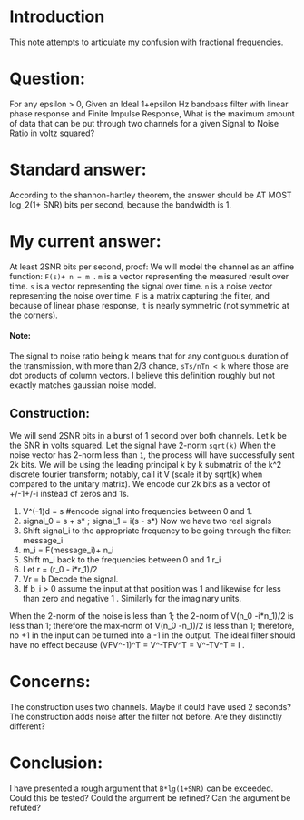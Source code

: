 # Introduction
This note attempts to articulate my confusion with fractional frequencies.
# Question:
For any epsilon > 0, Given an Ideal 1+epsilon Hz bandpass filter with linear phase response and Finite Impulse Response, 
What is the maximum amount of data that can be put through two channels for a given Signal to Noise Ratio in voltz squared?
# Standard answer:
According to the shannon-hartley theorem, the answer should be AT MOST log_2(1+ SNR) bits per second, because the bandwidth is 1.
# My current answer:
At least 2SNR bits per second, proof:
We will model the channel as an affine function: ```F(s)+ n = m ```.
```m``` is a vector representing the measured result over time.
```s``` is a vector representing the signal over time.
```n``` is a noise vector representing the noise over time.
```F``` is a matrix capturing the filter, and because of linear phase response, it is nearly symmetric (not symmetric at the corners).
#### Note:
The signal to noise ratio being k means that for any contiguous duration of the transmission,
with more than 2/3 chance, ```sTs/nTn < k``` where those are dot products of column vectors.
I believe this definition roughly but not exactly matches gaussian noise model.
## Construction:
We will send 2SNR bits in a burst of 1 second over both channels.
Let k be the SNR in volts squared. Let the signal have 2-norm ```sqrt(k)```
When the noise vector has 2-norm less than ```1```, the process will have successfully sent 2k bits.
We will be using the leading principal k by k submatrix of the k^2 discrete fourier transform; notably, call it V
(scale it by sqrt(k) when compared to the unitary matrix).
We encode our 2k bits as a vector of +/-1+/-i instead of zeros and 1s.
1. V^(-1)d = s #encode signal into frequencies between 0 and 1.
2. signal_0 = s + s* ; signal_1 = i(s - s*) Now we have two real signals
3. Shift signal_i to the appropriate frequency to be going through the filter: message_i
4. m_i = F(message_i)+ n_i
5. Shift m_i back to the frequencies between 0 and 1  r_i
6. Let r = (r_0 - i*r_1)/2
7. Vr = b Decode the signal.
8. If b_i > 0 assume the input at that position was 1 and likewise for less than zero and negative 1 . Similarly for the imaginary units.

When the 2-norm of the noise is less than 1;
the 2-norm of V(n_0 -i*n_1)/2 is less than 1;
therefore the max-norm of V(n_0 -n_1)/2 is less than 1;
therefore, no +1 in the input can be turned into a -1 in the output.
The ideal filter should have no effect because (VFV^-1)^T = V^-TFV^T = V^-TV^T = I .

# Concerns:
The construction uses two channels.
Maybe it could have used 2 seconds?
The construction adds noise after the filter not before.
Are they distinctly different?

# Conclusion:
I have presented a rough argument that ```B*lg(1+SNR)``` can be exceeded.
Could this be tested? Could the argument be refined? Can the argument be refuted?
